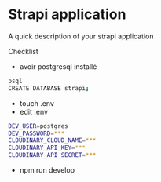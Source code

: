 # Strapi application

A quick description of your strapi application

Checklist
- avoir postgresql installé
```bash
psql
CREATE DATABASE strapi;
```
- touch .env
- edit .env
```bash
DEV_USER=postgres
DEV_PASSWORD=***
CLOUDINARY_CLOUD_NAME=***
CLOUDINARY_API_KEY=***
CLOUDINARY_API_SECRET=***
```
- npm run develop